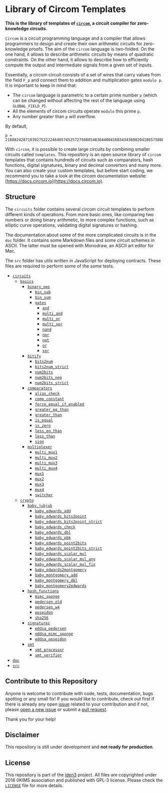 # Library of Circom Templates

**This is the library of templates of [`circom`](https://github.com/iden3/circom), a circuit compiler for zero-knowledge circuits.**

`Circom` is a circuit programming language and a compiler that allows programmers to design and create their own arithmetic circuits for zero-knowledge proofs. The aim of the `circom` language is two-folded. On the one hand, it allows to describe arithmetic circuits by means of quadratic constraints. On the other hand, it allows to describe how to efficiently compute the output and intermediate signals from a given set of inputs. 

Essentially, a circom circuit consists of a set of wires that carry values from the field `F_p` and connect them to addition and multiplication gates `modulo p`. It is important to keep in mind that:
- The `circom` language is parametric to a certain prime number `p` (which can be changed without affecting the rest of the language using `GLOBAL_FIELD_P`).
- All the elements of circom circuits operate `modulo` this prime `p`.
- Any number greater than `p` will overflow. 

By default,

```
p = 21888242871839275222246405745257275088548364400416034343698204186575808495617
```

With `circom`, it is possible to create large circuits by combining smaller circuits called `templates`. This repository is an open source library of `circom` templates that contains hundreds of circuits such as comparators, hash functions, digital signatures, binary and decimal convertors and many more. You can also create your custom templates, but before start coding, we recommend you to take a look at the circom documentation website: [https://docs.circom.io](https://docs.circom.io).

## Structure

The `circuits` folder contains several circom circuit templates to perform different kinds of operations. From more basic ones, like comparing two numbers or doing binary arithmetic, to more complex functions, such as elliptic curve operations, validating digital signatures or hashing. 

The documentation about some of the more complicated circuits is in the `doc` folder. It contains some Markdown files and some circuit schemes in ASCII. The latter must be opened with Monodraw, an ASCII art editor for Mac. 

The `src` folder has utils written in JavaScript for deploying contracts. These files are required to perform some of the some tests.

- [`circuits`](circuits)
    - [`basics`](circuits/basics)
        - [`binary_ops`](circuits/basics/binary_ops)
            - [`bin_sub`](circuits/basics/binary_ops/bin_sub)
            - [`bin_sum`](circuits/basics/binary_ops/bin_sum)
            - [`gates`](circuits/basics/binary_ops/gates)
                - [`and`](circuits/basics/binary_ops/gates/and)
                - [`multi_and`](circuits/basics/binary_ops/gates/multi_and)
                - [`multi_or`](circuits/basics/binary_ops/gates/multi_or)
                - [`multi_xor`](circuits/basics/binary_ops/gates/multi_xor)
                - [`nand`](circuits/basics/binary_ops/gates/nand)
                - [`nor`](circuits/basics/binary_ops/gates/nor)
                - [`not`](circuits/basics/binary_ops/gates/not)
                - [`or`](circuits/basics/binary_ops/gates/or)
                - [`xor`](circuits/basics/binary_ops/gates/xor)
        - [`bitify`](circuits/basics/bitify)
            - [`bits2num`](circuits/basics/bitify/bits2num)
            - [`bits2num_strict`](circuits/basics/bitify/bits2num_strict)
            - [`num2bits`](circuits/basics/bitify/num2bits)
            - [`num2bits_neg`](circuits/basics/bitify/num2bits_neg)
            - [`num2bits_strict`](circuits/basics/bitify/num2bits_strict)
        - [`comparators`](circuits/basics/comparators)
            - [`alias_check`](circuits/basics/comparators/alias_check)
            - [`comp_constant`](circuits/basics/comparators/comp_constant)
            - [`force_equal_if_enabled`](circuits/basics/comparators/force_equal_if_enabled)
            - [`greater_eq_than`](circuits/basics/comparators/greater_eq_than)
            - [`greater_than`](circuits/basics/comparators/greater_than)
            - [`is_equal`](circuits/basics/comparators/is_equal)
            - [`is_zero`](circuits/basics/comparators/is_zero)
            - [`less_eq_than`](circuits/basics/comparators/less_eq_than)
            - [`less_than`](circuits/basics/comparators/less_than)
            - [`sign`](circuits/basics/comparators/sign)
        - [`multiplexer`](circuits/basics/multiplexer)
            - [`multi_mux1`](circuits/basics/multiplexer/multi_mux1)
            - [`multi_mux2`](circuits/basics/multiplexer/multi_mux2)
            - [`multi_mux3`](circuits/basics/multiplexer/multi_mux3)
            - [`multi_mux4`](circuits/basics/multiplexer/multi_mux4)
            - [`mux1`](circuits/basics/multiplexer/mux1)
            - [`mux2`](circuits/basics/multiplexer/mux2)
            - [`mux3`](circuits/basics/multiplexer/mux3)
            - [`mux4`](circuits/basics/multiplexer/mux4)
            - [`switcher`](circuits/basics/multiplexer/switcher)
    - [`crypto`](circuits/crypto)
        - [`baby_jubjub`](circuits/crypto/baby_jubjub)
            - [`baby_edwards_add`](circuits/crypto/baby_jubjub/baby_edwards_add)
            - [`baby_edwards_bits2point`](circuits/crypto/baby_jubjub/baby_edwards_bits2point)
            - [`baby_edwards_bits2point_strict`](circuits/crypto/baby_jubjub/baby_edwards_bits2point_strict)
            - [`baby_edwards_check`](circuits/crypto/baby_jubjub/baby_edwards_check)
            - [`baby_edwards_dbl`](circuits/crypto/baby_jubjub/baby_edwards_dbl)
            - [`baby_edwards_pbk`](circuits/crypto/baby_jubjub/baby_edwards_pbk)
            - [`baby_edwards_point2bits`](circuits/crypto/baby_jubjub/baby_edwards_point2bits)
            - [`baby_edwards_point2bits_strict`](circuits/crypto/baby_jubjub/baby_edwards_point2bits_strict)
            - [`baby_edwards_scalar_mul`](circuits/crypto/baby_jubjub/baby_edwards_scalar_mul)
            - [`baby_edwards_scalar_mul_any`](circuits/crypto/baby_jubjub/baby_edwards_scalar_mul_any)
            - [`baby_edwards_scalar_mul_fix`](circuits/crypto/baby_jubjub/baby_edwards_scalar_mul_fix)
            - [`baby_edwards2montgomery`](circuits/crypto/baby_jubjub/baby_edwards2montgomery)
            - [`baby_montgomery_add`](circuits/crypto/baby_jubjub/baby_montgomery_add)
            - [`baby_montgomery_dbl`](circuits/crypto/baby_jubjub/baby_montgomery_dbl)
            - [`baby_montgomery2edwards`](circuits/crypto/baby_jubjub/baby_montgomery2edwards)
        - [`hash_functions`](circuits/crypto/hash_functions)
            - [`mimc_sponge`](circuits/crypto/hash_functions/mimc_sponge)
            - [`pedersen_old`](circuits/crypto/hash_functions/pedersen_old)
            - [`pedersen_w4`](circuits/crypto/hash_functions/pedersen_w4)
            - [`poseidon`](circuits/crypto/hash_functions/poseidon)
            - [`sha256`](circuits/crypto/hash_functions/sha256)
        - [`signatures`](circuits/crypto/signatures)
            - [`eddsa_pedersen`](circuits/crypto/signatures/eddsa_pedersen)
            - [`eddsa_mimc_sponge`](circuits/crypto/signatures/eddsa_mimc_sponge)
            - [`eddsa_poseidon`](circuits/crypto/signatures/eddsa_poseidon)
        - [`smt`](circuits/crypto/smt)
            - [`smt_processor`](circuits/crypto/smt/smt_processor)
            - [`smt_verifier`](circuits/crypto/smt/smt_verifier)
- [`doc`](doc) 
- [`src`](src)

## Contribute to this Repository

Anyone is welcome to contribute with code, tests, documentation, bugs spotting or any small fix! If you would like to contribute, check out first if there is already any open [issue](https://github.com/iden3/circomlib/issues) related to your contribution and if not, please [open a new issue](https://github.com/iden3/circomlib/issues/new) or submit a [pull request](https://github.com/iden3/circomlib/pulls).

Thank you for your help!

## Disclaimer

This repository is still under development and **not ready for production**.  

## License

This repository is part of the [iden3](https://iden3.io/) project. All files are copyrighted under 2018 0KIMS association and published with GPL-3 license. Please check the [`LICENSE`](/LICENSE) file for more details.
